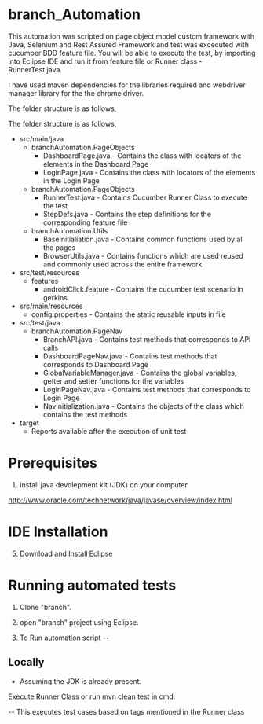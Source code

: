 # branch_Automation

This automation was scripted on page object model custom framework with Java, Selenium and Rest Assured Framework and test was excecuted with cucumber BDD feature file. You will be able to execute the test, by importing into Eclipse IDE and run it from feature file or Runner class - RunnerTest.java.

I have used maven dependencies for the libraries required and webdriver manager library for the the chrome driver.


The folder structure is as follows,

The folder structure is as follows,
- src/main/java
  - branchAutomation.PageObjects
    - DashboardPage.java - Contains the class with locators of the elements in the Dashboard Page
    - LoginPage.java - Contains the class with locators of the elements in the Login Page
  - branchAutomation.PageObjects
    - RunnerTest.java - Contains Cucumber Runner Class to execute the test
    - StepDefs.java - Contains the step definitions for the corresponding feature file
  - branchAutomation.Utils
    - BaseInitialiation.java - Contains common functions used by all the pages
    - BrowserUtils.java - Contains functions which are used reused and commonly used across the entire framework
- src/test/resources
  - features
    - androidClick.feature - Contains the cucumber test scenario in gerkins
- src/main/resources
    - config.properties - Contains the static reusable inputs in file
- src/test/java
  - branchAutomation.PageNav
    - BranchAPI.java - Contains test methods that corresponds to API calls
    - DashboardPageNav.java - Contains test methods that corresponds to Dashboard Page
    - GlobalVariableManager.java - Contains the global variables, getter and setter functions for the variables
    - LoginPageNav.java - Contains test methods that corresponds to Login Page
    - NavInitialization.java - Contains the objects of the class which contains the test methods
- target
  - Reports available after the execution of unit test

# Prerequisites

1. install java devolepment kit (JDK) on your computer.

http://www.oracle.com/technetwork/java/javase/overview/index.html

# IDE Installation

5. Download and Install Eclipse

# Running automated tests

1. Clone "branch".

2. open "branch" project using Eclipse.

3. To Run automation script --

## Locally

* Assuming the JDK is already present.

Execute Runner Class or run mvn clean test in cmd:

-- This executes test cases based on tags mentioned in the Runner class 


